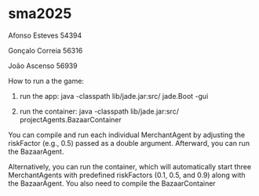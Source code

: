 # sma2025

Afonso Esteves 54394

Gonçalo Correia 56316

João Ascenso 56939



How to run a the game:

1. run the app:
java -classpath lib/jade.jar:src/ jade.Boot -gui

2. run the container:
java -classpath lib/jade.jar:src/ projectAgents.BazaarContainer


You can compile and run each individual MerchantAgent by adjusting the riskFactor (e.g., 0.5) passed as a double argument. 
Afterward, you can run the BazaarAgent.

Alternatively, you can run the container, which will automatically start three MerchantAgents with predefined riskFactors (0.1, 0.5, and 0.9) along with the BazaarAgent.
You also need to compile the BazaarContainer

